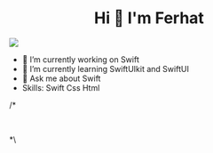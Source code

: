 <h1 align="center">Hi 👋 I'm Ferhat</h1>

![](https://komarev.com/ghpvc/?username=ferhatadyk&style=flat-square)

- 🔭 I’m currently working on Swift
- 🌱 I’m currently learning SwiftUIkit and SwiftUI
- 💬 Ask me about Swift
- Skills: Swift Css Html

/* <p>&nbsp;<img align="center" src="https://github-readme-stats.vercel.app/api?username=ferhatadyk&show_icons=true&theme=dark&hide_border=true&locale=en" alt="" /></p>  *\

